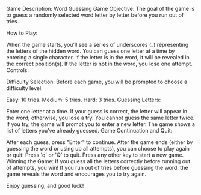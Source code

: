 Game Description: Word Guessing Game
Objective:
The goal of the game is to guess a randomly selected word letter by letter before you run out of tries.

How to Play:

When the game starts, you’ll see a series of underscores (_) representing the letters of the hidden word.
You can guess one letter at a time by entering a single character.
If the letter is in the word, it will be revealed in the correct position(s).
If the letter is not in the word, you lose one attempt.
Controls:

Difficulty Selection:
Before each game, you will be prompted to choose a difficulty level:

Easy: 10 tries.
Medium: 5 tries.
Hard: 3 tries.
Guessing Letters:

Enter one letter at a time. If your guess is correct, the letter will appear in the word; otherwise, you lose a try.
You cannot guess the same letter twice. If you try, the game will prompt you to enter a new letter.
The game shows a list of letters you’ve already guessed.
Game Continuation and Quit:

After each guess, press "Enter" to continue.
After the game ends (either by guessing the word or using up all attempts), you can choose to play again or quit:
Press 'q' or 'Q' to quit.
Press any other key to start a new game.
Winning the Game:
If you guess all the letters correctly before running out of attempts, you win! If you run out of tries before guessing the word, the game reveals the word and encourages you to try again.

Enjoy guessing, and good luck!
